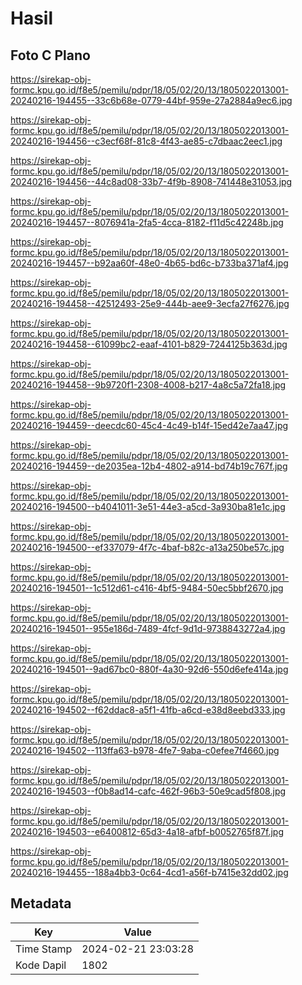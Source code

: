 # Hasil

## Foto C Plano

https://sirekap-obj-formc.kpu.go.id/f8e5/pemilu/pdpr/18/05/02/20/13/1805022013001-20240216-194455--33c6b68e-0779-44bf-959e-27a2884a9ec6.jpg

https://sirekap-obj-formc.kpu.go.id/f8e5/pemilu/pdpr/18/05/02/20/13/1805022013001-20240216-194456--c3ecf68f-81c8-4f43-ae85-c7dbaac2eec1.jpg

https://sirekap-obj-formc.kpu.go.id/f8e5/pemilu/pdpr/18/05/02/20/13/1805022013001-20240216-194456--44c8ad08-33b7-4f9b-8908-741448e31053.jpg

https://sirekap-obj-formc.kpu.go.id/f8e5/pemilu/pdpr/18/05/02/20/13/1805022013001-20240216-194457--8076941a-2fa5-4cca-8182-f11d5c42248b.jpg

https://sirekap-obj-formc.kpu.go.id/f8e5/pemilu/pdpr/18/05/02/20/13/1805022013001-20240216-194457--b92aa60f-48e0-4b65-bd6c-b733ba371af4.jpg

https://sirekap-obj-formc.kpu.go.id/f8e5/pemilu/pdpr/18/05/02/20/13/1805022013001-20240216-194458--42512493-25e9-444b-aee9-3ecfa27f6276.jpg

https://sirekap-obj-formc.kpu.go.id/f8e5/pemilu/pdpr/18/05/02/20/13/1805022013001-20240216-194458--61099bc2-eaaf-4101-b829-7244125b363d.jpg

https://sirekap-obj-formc.kpu.go.id/f8e5/pemilu/pdpr/18/05/02/20/13/1805022013001-20240216-194458--9b9720f1-2308-4008-b217-4a8c5a72fa18.jpg

https://sirekap-obj-formc.kpu.go.id/f8e5/pemilu/pdpr/18/05/02/20/13/1805022013001-20240216-194459--deecdc60-45c4-4c49-b14f-15ed42e7aa47.jpg

https://sirekap-obj-formc.kpu.go.id/f8e5/pemilu/pdpr/18/05/02/20/13/1805022013001-20240216-194459--de2035ea-12b4-4802-a914-bd74b19c767f.jpg

https://sirekap-obj-formc.kpu.go.id/f8e5/pemilu/pdpr/18/05/02/20/13/1805022013001-20240216-194500--b4041011-3e51-44e3-a5cd-3a930ba81e1c.jpg

https://sirekap-obj-formc.kpu.go.id/f8e5/pemilu/pdpr/18/05/02/20/13/1805022013001-20240216-194500--ef337079-4f7c-4baf-b82c-a13a250be57c.jpg

https://sirekap-obj-formc.kpu.go.id/f8e5/pemilu/pdpr/18/05/02/20/13/1805022013001-20240216-194501--1c512d61-c416-4bf5-9484-50ec5bbf2670.jpg

https://sirekap-obj-formc.kpu.go.id/f8e5/pemilu/pdpr/18/05/02/20/13/1805022013001-20240216-194501--955e186d-7489-4fcf-9d1d-9738843272a4.jpg

https://sirekap-obj-formc.kpu.go.id/f8e5/pemilu/pdpr/18/05/02/20/13/1805022013001-20240216-194501--9ad67bc0-880f-4a30-92d6-550d6efe414a.jpg

https://sirekap-obj-formc.kpu.go.id/f8e5/pemilu/pdpr/18/05/02/20/13/1805022013001-20240216-194502--f62ddac8-a5f1-41fb-a6cd-e38d8eebd333.jpg

https://sirekap-obj-formc.kpu.go.id/f8e5/pemilu/pdpr/18/05/02/20/13/1805022013001-20240216-194502--113ffa63-b978-4fe7-9aba-c0efee7f4660.jpg

https://sirekap-obj-formc.kpu.go.id/f8e5/pemilu/pdpr/18/05/02/20/13/1805022013001-20240216-194503--f0b8ad14-cafc-462f-96b3-50e9cad5f808.jpg

https://sirekap-obj-formc.kpu.go.id/f8e5/pemilu/pdpr/18/05/02/20/13/1805022013001-20240216-194503--e6400812-65d3-4a18-afbf-b0052765f87f.jpg

https://sirekap-obj-formc.kpu.go.id/f8e5/pemilu/pdpr/18/05/02/20/13/1805022013001-20240216-194455--188a4bb3-0c64-4cd1-a56f-b7415e32dd02.jpg


## Metadata

| Key        | Value               |
| ---------- | ------------------- |
| Time Stamp | 2024-02-21 23:03:28 |
| Kode Dapil | 1802                |



